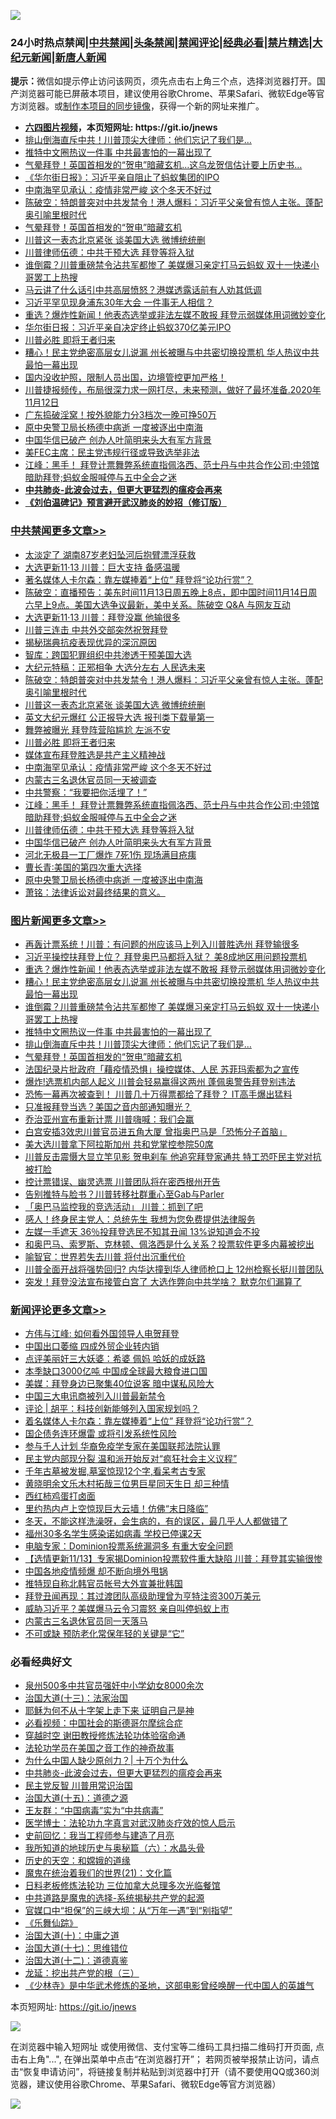 ![](https://raw.githubusercontent.com/fqnews/bnews/master/64photo/fqnews-qr.jpg)

<div id="tt">
<h3>24小时热点禁闻|<a href="#%E4%B8%AD%E5%85%B1%E7%A6%81%E9%97%BB%E6%9B%B4%E5%A4%9A%E6%96%87%E7%AB%A0">中共禁闻</a>|<a href="#%E5%9B%BE%E7%89%87%E6%96%B0%E9%97%BB%E6%9B%B4%E5%A4%9A%E6%96%87%E7%AB%A0">头条禁闻</a>|<a href="#%E6%96%B0%E9%97%BB%E8%AF%84%E8%AE%BA%E6%9B%B4%E5%A4%9A%E6%96%87%E7%AB%A0">禁闻评论|<a href="#%E5%BF%85%E7%9C%8B%E7%BB%8F%E5%85%B8%E5%A5%BD%E6%96%87">经典必看|<a href="/video.md#%E7%A6%81%E7%89%87%E7%B2%BE%E9%80%89">禁片精选</a>|<a href="https://github.com/fqnews/djy/blob/master/gb/nf1351518.md#1">大纪元新闻</a>|<a href="https://github.com/fqnews/ntdtv/blob/master/gb/prog204.md#1">新唐人新闻</a></h3>
<div><b>提示：</b>微信如提示停止访问该网页，须先点击右上角三个点，选择浏览器打开。国产浏览器可能已屏蔽本项目，建议使用谷歌Chrome、苹果Safari、微软Edge等官方浏览器。或<a href="https://github.com/fqnews/bnews/blob/master/%E5%88%B6%E4%BD%9Cgit%E7%A6%81%E9%97%BB%E9%95%9C%E5%83%8F.md">制作本项目的同步镜像</a>，获得一个新的网址来推广。</div>
<ul>
<li><b><a href="http://d1.bdrive.tk/64.mp4" target="_blank">六四图片视频</a>，本页短网址: https://git.io/jnews</b></li>
<li><a href="/topimagenews/20201113/1430394.md">排山倒海直斥中共！川普顶尖大律师：他们忘记了我们是…</a></li>
<li><a href="/topimagenews/20201113/1430441.md">推特中文圈热议一件事 中共最害怕的一幕出现了</a></li>
<li><a href="/worldnews/usa/20201113/1430157.md">气晕拜登！英国首相发的“贺电”暗藏玄机…这乌龙贺信估计要上历史书…</a></li>
<li><a href="/headline/20201113/1430277.md">《华尔街日报》：习近平亲自阻止了蚂蚁集团的IPO</a></li>
<li><a href="/cbnews/20201113/1430502.md">中南海罕见承认：疫情非常严峻 这个冬天不好过</a></li>
<li><a href="/cbnews/20201113/1430538.md">陈破空：特朗普突对中共发禁令！港人爆料：习近平父亲曾有惊人主张。蓬配奥引喻里根时代</a></li>
<li><a href="/topimagenews/20201113/1430333.md">气晕拜登！英国首相发的“贺电”暗藏玄机</a></li>
<li><a href="/cbnews/20201113/1430531.md">川普这一表态北京紧张 谈美国大选 微博统统删</a></li>
<li><a href="/cbnews/20201113/1430429.md">川普律师伍德：中共干预大选 拜登等将入狱</a></li>
<li><a href="/topimagenews/20201113/1430541.md">谁倒霉？川普重磅禁令沾共军都惨了 美媒爆习亲定打马云蚂蚁 双十一快递小哥罢工上热搜</a></li>
<li><a href="/headline/20201113/1430512.md">马云讲了什么话引中共高层愤怒？港媒透露话前有人劝其低调</a></li>
<li><a href="/comments/20201113/1430372.md">习近平罕见现身浦东30年大会 一件事无人相信？</a></li>
<li><a href="/topimagenews/20201114/1430644.md">重选？爆炸性新闻！他表态选举或非法左媒不敢报 拜登示弱媒体用词微妙变化</a></li>
<li><a href="/cnnews/20201113/1430315.md">华尔街日报：习近平亲自决定终止蚂蚁370亿美元IPO</a></li>
<li><a href="/cbnews/20201113/1430470.md">川普必胜 即将王者归来</a></li>
<li><a href="/topimagenews/20201113/1430598.md">糟心！民主党绝密高层女儿说漏 州长被曝与中共密切换投票机 华人热议中共最怕一幕出现</a></li>
<li><a href="/bannedvideo/20201113/1430592.md">国内没收护照，限制人员出国，边境管控更加严格！</a></li>
<li><a href="/bannedvideo/20201113/1430353.md">川普捷报频传，布局很深力求一网打尽，未来预测，做好了最坏准备.2020年11月12日</a></li>
<li><a href="/baitai/20201113/1430610.md">广东捣破淫窝！按外貌能力分3档次一晚可挣50万</a></li>
<li><a href="/cbnews/20201113/1430382.md">原中央警卫局长杨德中病逝 一度被逐出中南海</a></li>
<li><a href="/cbnews/20201113/1430415.md">中国华信已破产 创办人叶简明来头大有军方背景</a></li>
<li><a href="/cnnews/20201113/1430360.md">美FEC主席：民主党违规行径或导致选举非法</a></li>
<li><a href="/cbnews/20201113/1430438.md">江峰：黑手！ 拜登计票舞弊系统直指佩洛西、范士丹与中共合作公司;中领馆暗助拜登;蚂蚁金服喊停与五中全会之迷</a></li>
<li><b><a href="/comments/20200211/1275071.md" target="_blank">中共肺炎-此波会过去，但更大更猛烈的瘟疫会再来</a></b></li>
<li><b><a href="/comments/20200207/1272816.md" target="_blank">《刘伯温碑记》预言避开武汉肺炎的妙招（修订版）</a></b></li>
</ul>
</div>

<div class="catlist">
<h3><a href="/cbnews/" target="_blank">中共禁闻</a><span><a href="/cbnews/" target="_blank" rel="nofollow">更多文章>></a></span></h3>
<ul>
<li><a href="/cbnews/20201114/1430727.md" target="_blank">太淡定了 湖南87岁老妇坠河后抱臂漂浮获救</a></li>
<li><a href="/cbnews/20201114/1430723.md" target="_blank">大选更新11·13 川普：巨大支持 备感温暖</a></li>
<li><a href="/cbnews/20201114/1430710.md" target="_blank">著名媒体人卡尔森：靠左媒捧着“上位” 拜登将“论功行赏”？</a></li>
<li><a href="/cbnews/20201114/1430684.md" target="_blank">陈破空：直播预告：美东时间11月13日周五晚上8点，即中国时间11月14日周六早上9点。美国大选争议最新，美中关系。陈破空 Q&amp;A 与网友互动</a></li>
<li><a href="/cbnews/20201114/1430661.md" target="_blank">大选更新11·13 川普：拜登没赢 他输很多</a></li>
<li><a href="/cbnews/20201114/1430653.md" target="_blank">川普三连击 中共外交部突然祝贺拜登</a></li>
<li><a href="/cbnews/20201113/1430570.md" target="_blank">揭秘瑞典抗疫表现优异的深沉原因</a></li>
<li><a href="/cbnews/20201113/1429981.md" target="_blank">智库：跨国犯罪组织中共渗透干预美国大选</a></li>
<li><a href="/cbnews/20201113/1430440.md" target="_blank">大纪元特稿：正邪相争 大选分左右 人民选未来</a></li>
<li><a href="/cbnews/20201113/1430538.md" target="_blank">陈破空：特朗普突对中共发禁令！港人爆料：习近平父亲曾有惊人主张。蓬配奥引喻里根时代</a></li>
<li><a href="/cbnews/20201113/1430531.md" target="_blank">川普这一表态北京紧张 谈美国大选 微博统统删</a></li>
<li><a href="/cbnews/20201113/1430499.md" target="_blank">英文大纪元爆红 公正报导大选 报刊类下载量第一</a></li>
<li><a href="/cbnews/20201113/1430503.md" target="_blank">舞弊被曝光 拜登阵营陷尴尬 左派不安</a></li>
<li><a href="/cbnews/20201113/1430470.md" target="_blank">川普必胜 即将王者归来</a></li>
<li><a href="/cbnews/20201113/1430448.md" target="_blank">媒体宣布拜登胜选是共产主义精神战</a></li>
<li><a href="/cbnews/20201113/1430502.md" target="_blank">中南海罕见承认：疫情非常严峻 这个冬天不好过</a></li>
<li><a href="/cbnews/20201113/1430501.md" target="_blank">内蒙古三名退休官员同一天被调查</a></li>
<li><a href="/cbnews/20201113/1430473.md" target="_blank">中共警察：“我要把你活埋了！”</a></li>
<li><a href="/cbnews/20201113/1430438.md" target="_blank">江峰：黑手！ 拜登计票舞弊系统直指佩洛西、范士丹与中共合作公司;中领馆暗助拜登;蚂蚁金服喊停与五中全会之迷</a></li>
<li><a href="/cbnews/20201113/1430429.md" target="_blank">川普律师伍德：中共干预大选 拜登等将入狱</a></li>
<li><a href="/cbnews/20201113/1430415.md" target="_blank">中国华信已破产 创办人叶简明来头大有军方背景</a></li>
<li><a href="/cbnews/20201113/1430414.md" target="_blank">河北无极县一工厂爆炸 7死1伤 现场满目疮痍</a></li>
<li><a href="/cbnews/20201113/1430411.md" target="_blank">曹长青∶美国的第四次重大选择</a></li>
<li><a href="/cbnews/20201113/1430382.md" target="_blank">原中央警卫局长杨德中病逝 一度被逐出中南海</a></li>
<li><a href="/cbnews/20201113/1430381.md" target="_blank">萧铭：法律诉讼对最终结果的意义。</a></li>

</ul>
</div>
<div class="catlist">
<h3><a href="/topimagenews/" target="_blank">图片新闻</a><span><a href="/topimagenews/" target="_blank" rel="nofollow">更多文章>></a></span></h3>
<ul>
<li><a href="/topimagenews/20201114/1430701.md" target="_blank">再轰计票系统！川普：有问题的州应该马上列入川普胜选州 拜登输很多</a></li>
<li><a href="/topimagenews/20201114/1430698.md" target="_blank">习近平操控扶拜登上位？ 拜登奥巴马都将入狱？ 美8成地区用问题投票机</a></li>
<li><a href="/topimagenews/20201114/1430644.md" target="_blank">重选？爆炸性新闻！他表态选举或非法左媒不敢报 拜登示弱媒体用词微妙变化</a></li>
<li><a href="/topimagenews/20201113/1430598.md" target="_blank">糟心！民主党绝密高层女儿说漏 州长被曝与中共密切换投票机 华人热议中共最怕一幕出现</a></li>
<li><a href="/topimagenews/20201113/1430541.md" target="_blank">谁倒霉？川普重磅禁令沾共军都惨了 美媒爆习亲定打马云蚂蚁 双十一快递小哥罢工上热搜</a></li>
<li><a href="/topimagenews/20201113/1430441.md" target="_blank">推特中文圈热议一件事 中共最害怕的一幕出现了</a></li>
<li><a href="/topimagenews/20201113/1430394.md" target="_blank">排山倒海直斥中共！川普顶尖大律师：他们忘记了我们是…</a></li>
<li><a href="/topimagenews/20201113/1430333.md" target="_blank">气晕拜登！英国首相发的“贺电”暗藏玄机</a></li>
<li><a href="/topimagenews/20201113/1430168.md" target="_blank">法国纪录片批政府「藉疫情恐惧」操控媒体、人民 苏菲玛索都为之宣传</a></li>
<li><a href="/topimagenews/20201113/1430141.md" target="_blank">爆炸!选票机内部人起义 川普会轻易赢得这两州 蓬佩奥警告拜登别违法</a></li>
<li><a href="/topimagenews/20201112/1429876.md" target="_blank">恐怖一幕再次被查到！ 川普几十万得票都给了拜登？ IT高手爆出猛料</a></li>
<li><a href="/topimagenews/20201112/1429825.md" target="_blank">只准报拜登当选？美国之音内部通知曝光？</a></li>
<li><a href="/topimagenews/20201112/1429780.md" target="_blank">乔治亚州宣布重新计票 川普嗨喊：我们会赢</a></li>
<li><a href="/topimagenews/20201112/1429686.md" target="_blank">白宫安插3效忠川普官员进五角大厦 曾指奥巴马是「恐怖分子首脑」</a></li>
<li><a href="/topimagenews/20201112/1429672.md" target="_blank">美大选川普拿下阿拉斯加州 共和党掌控参院50席</a></li>
<li><a href="/topimagenews/20201112/1429644.md" target="_blank">川普反击震慑大显立竿见影 贺电刹车 他追究拜登家通共 特工恐吓民主党对抗被打脸</a></li>
<li><a href="/topimagenews/20201112/1429633.md" target="_blank">控计票错误、幽灵选票 川普团队将在密西根州开告</a></li>
<li><a href="/topimagenews/20201112/1429619.md" target="_blank">告别推特与脸书？川普转移社群重心至Gab与Parler</a></li>
<li><a href="/topimagenews/20201112/1429618.md" target="_blank">「奥巴马监控我的竞选活动」 川普：抓到了吧</a></li>
<li><a href="/topimagenews/20201111/1429360.md" target="_blank">感人！终身民主党人：总统先生 我想为您免费提供法律服务</a></li>
<li><a href="/topimagenews/20201111/1429359.md" target="_blank">左媒一手遮天 36％投拜登选民不知其丑闻 13%说知道会不投</a></li>
<li><a href="/topimagenews/20201111/1429226.md" target="_blank">和奥巴马、索罗斯、克林顿、佩洛西是什么关系？投票软件更多内幕被挖出</a></li>
<li><a href="/comments/20201111/1429066.md" target="_blank">喻智官：世界若失去川普 将付出沉重代价</a></li>
<li><a href="/topimagenews/20201111/1429032.md" target="_blank">川普全面开战将强势回归? 内华达撞到华人律师枪口上 12州检察长挺川普团队</a></li>
<li><a href="/topimagenews/20201110/1428985.md" target="_blank">突发！拜登没法宣布接管白宫了 大选作弊向中共学啥？ 默克尔们漏算了</a></li>

</ul>
</div>
<div class="catlist">
<h3><a href="/comments/" target="_blank">新闻评论</a><span><a href="/comments/" target="_blank" rel="nofollow">更多文章>></a></span></h3>
<ul>
<li><a href="/comments/20201114/1430740.md" target="_blank">方伟与江峰: 如何看外国领导人电贺拜登</a></li>
<li><a href="/comments/20201114/1430739.md" target="_blank">中国出口萎缩 四成外贸企业转内销</a></li>
<li><a href="/comments/20201114/1430731.md" target="_blank">点评美丽奸三大妖婆：希婆 佩妈 哈妖的成妖路</a></li>
<li><a href="/comments/20201114/1430722.md" target="_blank">本季缺口3000亿吨 中国成全球最大粮食进口国</a></li>
<li><a href="/comments/20201114/1430721.md" target="_blank">美媒：拜登身边已聚集40位说客 暗中谋私风险大</a></li>
<li><a href="/comments/20201114/1430720.md" target="_blank">中国三大电讯商被列入川普最新禁令</a></li>
<li><a href="/comments/20201114/1430704.md" target="_blank">评论 | 胡平：科技创新能够列入国家规划吗？</a></li>
<li><a href="/comments/20201114/1430700.md" target="_blank">着名媒体人卡尔森：靠左媒捧着“上位” 拜登将“论功行赏”？</a></li>
<li><a href="/comments/20201114/1430699.md" target="_blank">国企债务连环爆雷 或将引发系统性风险</a></li>
<li><a href="/comments/20201114/1430692.md" target="_blank">参与千人计划 华裔免疫学专家在美国联邦法院认罪</a></li>
<li><a href="/comments/20201114/1430691.md" target="_blank">民主党内部现分裂 温和派开始反对“疯狂社会主义议程”</a></li>
<li><a href="/comments/20201114/1430690.md" target="_blank">千年古墓被发掘,墓室惊现12个字,看呆考古专家</a></li>
<li><a href="/comments/20201114/1430689.md" target="_blank">黄晓明余文乐木村拓哉三位男巨星同天生日 却三种情</a></li>
<li><a href="/comments/20201114/1430688.md" target="_blank">西红柿鸡蛋打卤面</a></li>
<li><a href="/comments/20201114/1430652.md" target="_blank">里约热内卢上空惊现巨大云墙！仿佛“末日降临”</a></li>
<li><a href="/comments/20201114/1430647.md" target="_blank">冬天，不能这样洗澡呀，会生病的，有的误区，最几乎人人都做错了</a></li>
<li><a href="/comments/20201113/1430626.md" target="_blank">福州30多名学生感染诺如病毒 学校已停课2天</a></li>
<li><a href="/comments/20201113/1430604.md" target="_blank">电脑专家：Dominion投票系统漏洞多 有重大安全问题</a></li>
<li><a href="/comments/20201113/1430603.md" target="_blank">【选情更新11/13】专家揭Dominion投票软件重大缺陷 川普：拜登其实输很惨</a></li>
<li><a href="/comments/20201113/1430572.md" target="_blank">中国各地疫情频爆 却不断向境外甩锅</a></li>
<li><a href="/comments/20201113/1430562.md" target="_blank">推特现自称北韩官员帐号大外宣兼批韩国</a></li>
<li><a href="/comments/20201113/1430556.md" target="_blank">拜登丑闻再现：其过渡团队高级助理曾为亨特注资300万美元</a></li>
<li><a href="/comments/20201113/1430552.md" target="_blank">威胁习近平？美媒爆马云令习震怒 亲自叫停蚂蚁上市</a></li>
<li><a href="/comments/20201113/1430551.md" target="_blank">内蒙古三名退休官员同一天落马</a></li>
<li><a href="/comments/20201113/1430530.md" target="_blank">不可或缺 预防老化常保年轻的关键是“它”</a></li>

</ul>
</div>

<div class="catlist">
<h3>必看经典好文</h3>
<ul>
<li><a href="/comments/20200704/783272.md" target="_blank">泉州500多中共官员强奸中小学幼女8000余次</a></li>
<li><a href="/cbnews/20180319/916654.md" target="_blank">治国大道(十三)：法家治国</a></li>
<li><a href="/ccpdope/20190803/1168965.md" target="_blank">耶稣为何不从十字架上走下来 证明自己是神</a></li>
<li><a href="/comments/20200806/1375443.md" target="_blank">必看视频：中国社会的斯德哥尔摩综合症</a></li>
<li><a href="/comments/20200511/1322384.md" target="_blank">穿越时空 谢田教授修炼法轮功体验宿命通</a></li>
<li><a href="/comments/20200511/1326751.md" target="_blank">法轮功学员在美国之音工作的神奇故事</a></li>
<li><a href="/ssgc/20200715/1360940.md" target="_blank">为什么中国人缺少原创力？| 十万个为什么</a></li>
<li><a href="/comments/20200211/1275071.md" target="_blank">中共肺炎-此波会过去，但更大更猛烈的瘟疫会再来</a></li>
<li><a href="/comments/20200621/1348236.md" target="_blank">民主党反智 川普用常识治国</a></li>
<li><a href="/topimagenews/20180322/917868.md" target="_blank">治国大道(十五)：道德之源</a></li>
<li><a href="/comments/20200318/1295755.md" target="_blank">王友群：“中国病毒”实为“中共病毒”</a></li>
<li><a href="/comments/20200820/1382989.md" target="_blank">医学博士：法轮功九字真言对武汉肺炎疗效的惊人启示</a></li>
<li><a href="/aomi/history/20141104/323033.md" target="_blank">史前回忆：我当工程师参与建造了月亮</a></li>
<li><a href="/cbnews/20171115/856086.md" target="_blank">我所知道的地球历史与奥秘篇（六）：水晶头骨</a></li>
<li><a href="/cbnews/20190219/1083302.md" target="_blank">历史的天空：和嫦娥的道缘</a></li>
<li><a href="/comments/20180802/980476.md" target="_blank">魔鬼在统治着我们的世界(21)：文化篇</a></li>
<li><a href="/comments/20200531/1337359.md" target="_blank">日料老板修炼法轮功 三位加拿大总理多次光临餐馆</a></li>
<li><a href="/comments/20181209/1044543.md" target="_blank">中共道路是魔鬼的选择-系统揭秘共产党的起源</a></li>
<li><a href="/cbnews/20200624/1349641.md" target="_blank">官媒口中“担保”的三峡大坝：从“万年一遇”到“别指望”</a></li>
<li><a href="/comments/20200527/783191.md" target="_blank">《乐舞仙踪》</a></li>
<li><a href="/cbnews/20180316/915423.md" target="_blank">治国大道(十)：中庸之道</a></li>
<li><a href="/comments/20201110/1428674.md" target="_blank">治国大道(十七)：思维错位</a></li>
<li><a href="/cbnews/20180318/916241.md" target="_blank">治国大道(十二)：道德真鉴</a></li>
<li><a href="/comments/20200929/1405201.md" target="_blank">龙延：挖出共产党的根（三）</a></li>
<li><a href="/comments/20201013/1412612.md" target="_blank">《少林寺》是中华武术修炼的圣地，这部电影曾经唤醒一代中国人的英雄气</a></li>

</ul>
</div>

本页短网址: https://git.io/jnews

![](https://raw.githubusercontent.com/fqnews/bnews/master/64photo/fqnews-qr.jpg)

在浏览器中输入短网址 或使用微信、支付宝等二维码工具扫描二维码打开页面, 点击右上角"...", 在弹出菜单中点击“在浏览器打开”； 若网页被举报禁止访问，请点击“恢复申请访问”，将链接复制并粘贴到浏览器中打开（请不要使用QQ或360浏览器，建议使用谷歌Chrome、苹果Safari、微软Edge等官方浏览器）

![](https://raw.githubusercontent.com/fqnews/bnews/master/64photo/wx.jpg)